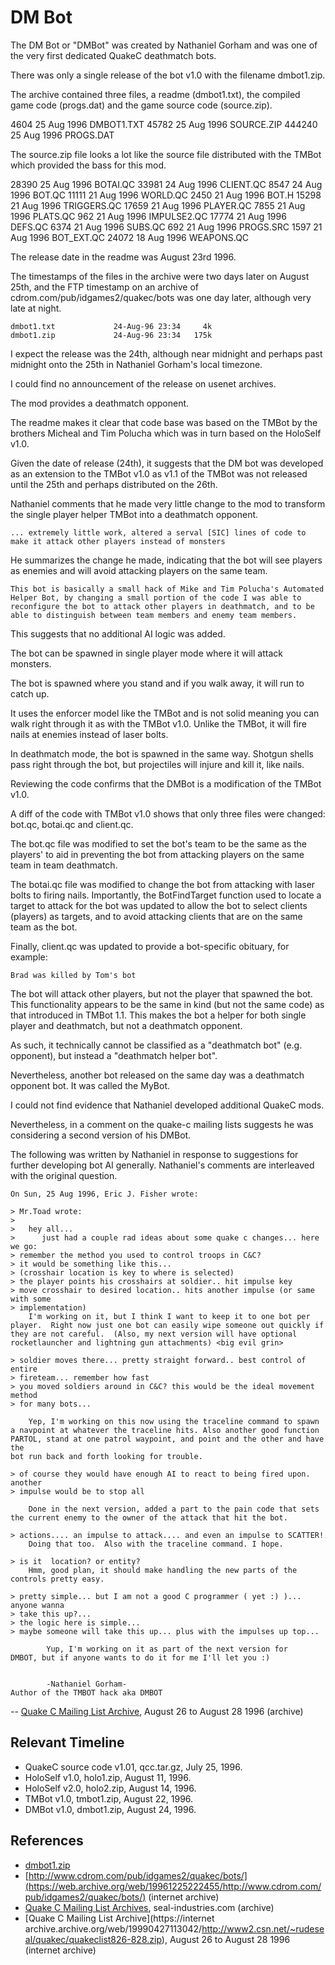 # DM Bot

The DM Bot or "DMBot" was created by Nathaniel Gorham and was one of the very first dedicated QuakeC deathmatch bots.

There was only a single release of the bot v1.0 with the filename dmbot1.zip.

The archive contained three files, a readme (dmbot1.txt), the compiled game code (progs.dat) and the game source code (source.zip).

   4604 25 Aug  1996 DMBOT1.TXT
  45782 25 Aug  1996 SOURCE.ZIP
 444240 25 Aug  1996 PROGS.DAT

The source.zip file looks a lot like the source file distributed with the TMBot which provided the bass for this mod.

 28390 25 Aug  1996 BOTAI.QC
 33981 24 Aug  1996 CLIENT.QC
  8547 24 Aug  1996 BOT.QC
 11111 21 Aug  1996 WORLD.QC
  2450 21 Aug  1996 BOT.H
 15298 21 Aug  1996 TRIGGERS.QC
 17659 21 Aug  1996 PLAYER.QC
  7855 21 Aug  1996 PLATS.QC
   962 21 Aug  1996 IMPULSE2.QC
 17774 21 Aug  1996 DEFS.QC
  6374 21 Aug  1996 SUBS.QC
   692 21 Aug  1996 PROGS.SRC
  1597 21 Aug  1996 BOT_EXT.QC
 24072 18 Aug  1996 WEAPONS.QC

The release date in the readme was August 23rd 1996.

The timestamps of the files in the archive were two days later on August 25th, and the FTP timestamp on an archive of cdrom.com/pub/idgames2/quakec/bots was one day later, although very late at night.

	dmbot1.txt             24-Aug-96 23:34     4k
	dmbot1.zip             24-Aug-96 23:34   175k

I expect the release was the 24th, although near midnight and perhaps past midnight onto the 25th in Nathaniel Gorham's local timezone.

I could find no announcement of the release on usenet archives.

The mod provides a deathmatch opponent.

The readme makes it clear that code base was based on the TMBot by the brothers Micheal and Tim Polucha which was in turn based on the HoloSelf v1.0.

Given the date of release (24th), it suggests that the DM bot was developed as an extension to the TMBot v1.0 as v1.1 of the TMBot was not released until the 25th and perhaps distributed on the 26th.

Nathaniel comments that he made very little change to the mod to transform the single player helper TMBot into a deathmatch opponent.

	... extremely little work, altered a serval [SIC] lines of code to make it attack other players instead of monsters

He summarizes the change he made, indicating that the bot will see players as enemies and will avoid attacking players on the same team.

	This bot is basically a small hack of Mike and Tim Polucha's Automated Helper Bot, by changing a small portion of the code I was able to reconfigure the bot to attack other players in deathmatch, and to be able to distinguish between team members and enemy team members.

This suggests that no additional AI logic was added.

The bot can be spawned in single player mode where it will attack monsters.

The bot is spawned where you stand and if you walk away, it will run to catch up.

It uses the enforcer model like the TMBot and is not solid meaning you can walk right through it as with the TMBot v1.0. Unlike the TMBot, it will fire nails at enemies instead of laser bolts.

In deathmatch mode, the bot is spawned in the same way. Shotgun shells pass right through the bot, but projectiles will injure and kill it, like nails.

Reviewing the code confirms that the DMBot is a modification of the TMBot v1.0.

A diff of the code with TMBot v1.0 shows that only three files were changed: bot.qc, botai.qc and client.qc.

The bot.qc file was modified to set the bot's team to be the same as the players' to aid in preventing the bot from attacking players on the same team in team deathmatch.

The botai.qc file was modified to change the bot from attacking with laser bolts to firing nails. Importantly, the BotFindTarget function used to locate a target to attack for the bot was updated to allow the bot to select clients (players) as targets, and to avoid attacking clients that are on the same team as the bot.

Finally, client.qc was updated to provide a bot-specific obituary, for example:

	Brad was killed by Tom's bot

The bot will attack other players, but not the player that spawned the bot. This functionality appears to be the same in kind (but not the same code) as that introduced in TMBot 1.1. This makes the bot a helper for both single player and deathmatch, but not a deathmatch opponent.

As such, it technically cannot be classified as a "deathmatch bot" (e.g. opponent), but instead a "deathmatch helper bot".

Nevertheless, another bot released on the same day was a deathmatch opponent bot. It was called the MyBot.

I could not find evidence that Nathaniel developed additional QuakeC mods.

Nevertheless, in a comment on the quake-c mailing lists suggests he was considering a second version of his DMBot.

The following was written by Nathaniel in response to suggestions for further developing bot AI generally. Nathaniel's comments are interleaved with the original question.

	On Sun, 25 Aug 1996, Eric J. Fisher wrote:

	> Mr.Toad wrote:
	>
	>   hey all...
	>      just had a couple rad ideas about some quake c changes... here we go:
	> remember the method you used to control troops in C&C?
	> it would be something like this...
	> (crosshair location is key to where is selected)
	> the player points his crosshairs at soldier.. hit impulse key
	> move crosshair to desired location.. hits another impulse (or same with some
	> implementation)
		I'm working on it, but I think I want to keep it to one bot per
	player.  Right now just one bot can easily wipe someone out quickly if
	they are not careful.  (Also, my next version will have optional
	rocketlauncher and lightning gun attachments) <big evil grin>

	> soldier moves there... pretty straight forward.. best control of entire
	> fireteam... remember how fast
	> you moved soldiers around in C&C? this would be the ideal movement method
	> for many bots...

		Yep, I'm working on this now using the traceline command to spawn
	a navpoint at whatever the traceline hits. Also another good function
	PARTOL, stand at one patrol waypoint, and point and the other and have the
	bot run back and forth looking for trouble.

	> of course they would have enough AI to react to being fired upon. another
	> impulse would be to stop all

		Done in the next version, added a part to the pain code that sets
	the current enemy to the owner of the attack that hit the bot.

	> actions.... an impulse to attack.... and even an impulse to SCATTER!
		Doing that too.  Also with the traceline command. I hope.

	> is it  location? or entity?
		Hmm, good plan, it should make handling the new parts of the
	controls pretty easy.

	> pretty simple... but I am not a good C programmer ( yet :) )... anyone wanna
	> take this up?...
	> the logic here is simple...
	> maybe someone will take this up... plus with the impulses up top...

			Yup, I'm working on it as part of the next version for
	DMBOT, but if anyone wants to do it for me I'll let you :)


			-Nathaniel Gorham-
	Author of the TMBOT hack aka DMBOT

-- [Quake C Mailing List Archive](https://web.archive.org/web/19990427113042/http://www2.csn.net/~rudeseal/quakec/quakeclist826-828.zip), August 26 to August 28 1996 (archive)



## Relevant Timeline

* QuakeC source code v1.01, qcc.tar.gz, July 25, 1996.
* HoloSelf v1.0, holo1.zip, August 11, 1996.
* HoloSelf v2.0, holo2.zip, August 14, 1996.
* TMBot v1.0, tmbot1.zip, August 22, 1996.
* DMBot v1.0, dmbot1.zip, August 24, 1996.


## References

* [dmbot1.zip](https://github.com/Jason2Brownlee/QuakeBotArchive/blob/main/bin/dmbot1.zip)
* [http://www.cdrom.com/pub/idgames2/quakec/bots/](https://web.archive.org/web/19961225222455/http://www.cdrom.com/pub/idgames2/quakec/bots/) (internet archive)
* [Quake C Mailing List Archives](https://web.archive.org/web/19990427113042/http://www2.csn.net/~rudeseal/quakec/list.html), seal-industries.com (archive)
* [Quake C Mailing List Archive](https://internet archive.archive.org/web/19990427113042/http://www2.csn.net/~rudeseal/quakec/quakeclist826-828.zip), August 26 to August 28 1996 (internet archive)




